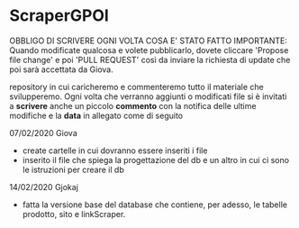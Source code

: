 # ScraperGPOI
OBBLIGO DI SCRIVERE OGNI VOLTA COSA E' STATO FATTO
IMPORTANTE: Quando modificate qualcosa e volete pubblicarlo, dovete cliccare 'Propose file change' e poi 'PULL REQUEST' così da inviare la richiesta di update che poi sarà accettata da Giova.

repository in cui caricheremo e commenteremo tutto il materiale che svilupperemo.
Ogni volta che verranno aggiunti o modificati file si è invitati a <b>scrivere</b> anche un piccolo <b>commento</b> con la notifica delle ultime modifiche e la <b>data</b> in allegato come di seguito 

07/02/2020
Giova
- create cartelle in cui dovranno essere inseriti i file
- inserito il file che spiega la progettazione del db e un altro in cui ci sono le istruzioni per creare il db

14/02/2020
Gjokaj
- fatta la versione base del database che contiene, per adesso, le tabelle prodotto, sito e linkScraper.





